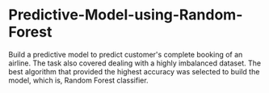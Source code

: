 # Predictive-Model-using-Random-Forest
Build a predictive model to predict customer's complete booking of an airline. 
The task also covered dealing with a highly imbalanced dataset.
The best algorithm that provided the highest accuracy was selected to build the model, which is, Random Forest classifier. 
